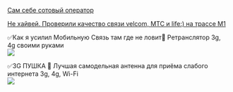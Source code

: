 [Сам себе сотовый оператор](https://habr.com/ru/company/timeweb/blog/708804/)

[Не хайвей. Проверили качество связи velcom, МТС и life:) на трассе М1](https://tech.onliner.by/2016/09/23/ne-xajvej)

✅Как я усилил Мобильную Связь там где не ловит🚀 Ретранслятор 3g, 4g своими руками<br>
[![](https://img.youtube.com/vi/EBxN-mIxWtU/0.jpg)](https://youtu.be/EBxN-mIxWtU?t=56)

✅3G ПУШКА 🚀 Лучшая самодельная антенна для приёма слабого интернета 3g, 4g, Wi-Fi<br>
[![](https://img.youtube.com/vi/nCIDvrs5UzI/0.jpg)](https://youtu.be/nCIDvrs5UzI?t=339)